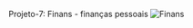 <display>Projeto-7: Finans - finanças pessoais</display>
![Finans](https://user-images.githubusercontent.com/97393143/162803202-bc187d57-17cf-44a8-960e-87de84993e92.png)
